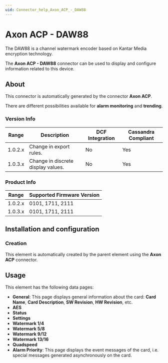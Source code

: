 ```yaml
---
uid: Connector_help_Axon_ACP_-_DAW88
---
```


# Axon ACP - DAW88

The DAW88 is a channel watermark encoder based on Kantar Media encryption technology.

The **Axon ACP - DAW88** connector can be used to display and configure information related to this device.

## About

This connector is automatically generated by the connector **Axon ACP**.

There are different possibilities available for **alarm monitoring** and **trending**.

### Version Info

| Range     | Description                        | DCF Integration     | Cassandra Compliant     |
|------------------|------------------------------------|---------------------|-------------------------|
| 1.0.2.x          | Change in export rules.            | No                  | Yes                     |
| 1.0.3.x          | Change in discrete display values. | No                  | Yes                     |

### Product Info

| Range | Supported Firmware Version |
|------------------|-----------------------------|
| 1.0.2.x          | 0101, 1711, 2111            |
| 1.0.3.x          | 0101, 1711, 2111            |

## Installation and configuration

### Creation

This element is automatically created by the parent element using the **Axon ACP** connector.

## Usage

This element has the following data pages:

- **General**: This page displays general information about the card: **Card Name**, **Card Description**, **SW Revision**, **HW Revision**, etc.
- **AES**
- **Status**
- **Settings**
- **Watermark 1/4**
- **Watermark 5/8**
- **Watermark 9/12**
- **Watermark 13/16**
- **Quadspeed**
- **Alarm Priority**: This page displays the event messages of the card, i.e. special messages generated asynchronously on the card.
